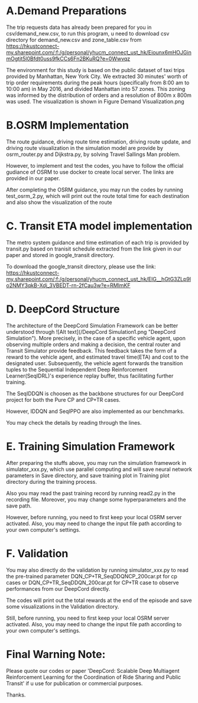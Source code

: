 # A.Demand Preparations
The trip requests data has already been prepared for you in csv/demand_new.csv, to run this program, u need to download csv directory for demand_new.csv and zone_table.csv from https://hkustconnect-my.sharepoint.com/:f:/g/personal/yhucm_connect_ust_hk/Eiounx6mHOJGinmOgtjt5l0Bfdt0uss9fkCCs6Fn2BKuRQ?e=0Wwvqz

The environment for this study is based on the public dataset of taxi trips provided by Manhattan, New York City. We extracted 30 minutes' worth of trip order requirements during the peak hours (specifically from 8:00 am to 10:00 am) in May 2016, and divided Manhattan into 57 zones. This zoning was informed by the distribution of orders and a resolution of 800m x 800m was used. The visualization is shown in Figure Demand Visualization.png

# B.OSRM Implementation 
The route guidance, driving route time estimation, driving route update, and driving route visualization in the simulation model are provide by osrm_router.py and Dijkstra.py, by solving Travel Sallings Man problem.

However, to implement and test the codes, you have to follow the official gudiance of OSRM to use docker to create local server. The links are provided in our paper.

After completing the OSRM guidance, you may run the codes by running test_osrm_2.py, which will print out the route total time for each destination and also show the visualization of the route

# C. Transit ETA model implementation
The metro system guidance and time estimation of each trip is provided by transit.py based on tranisit schedule extracted from the link given in our paper and stored in google_transit directory. 

To download the google_transit directory, please use the link: https://hkustconnect-my.sharepoint.com/:f:/g/personal/yhucm_connect_ust_hk/ElG__hGtG3ZLp9lo2NMY3qkB-Xdj_3VBEDT-rn-2fCau3w?e=RMlmKF


# D. DeepCord Structure
The architecture of the DeepCord Simulation Framework can be better understood through ![Alt text](/DeepCord Simulation1.png "DeepCord Simulation"). More precisely, in the case of a specific vehicle agent, upon observing multiple orders and making a decision, the central router and Transit Simulator provide feedback. This feedback takes the form of a reward to the vehicle agent, and estimated travel time(ETA) and cost to the designated user. Subsequently, the vehicle agent forwards the transition tuples to the Sequential Independent Deep Reinforcement Learner(SeqIDRL)'s experience replay buffer, thus facilitating further training.

The SeqIDDQN is choosen as the backbone structures for our DeepCord project for both the Pure CP and CP+TR cases.

However, IDDQN and SeqIPPO are also implemented as our benchmarks.

You may check the details by reading through the lines.

# E. Training Simulation Framework
After preparing the stuffs above, you may run the simulation framework in simulator_xxx.py, which use parallel computing and will save neural network parameters in Save directory, and save training plot in Training plot directory during the training process. 

Also you may read the past training record by running read2.py in the recording file. Moreover, you may change some hyperparameters and the save path.

However, before running, you need to first keep your local OSRM server activated. Also, you may need to change the input file path according to your own computer's settings.

# F. Validation
You may also directly do the validation by running simulator_xxx.py to read the pre-trained parameter DQN_CP+TR_SeqDDQNCP_200car.pt for cp cases or DQN_CP+TR_SeqDDQN_200car.pt for CP+TR case to observe performances from our DeepCord directly. 

The codes will print out the total rewards at the end of the episode and save some visualizations in the Validation directory.

Still, before running, you need to first keep your local OSRM server activated. Also, you may need to change the input file path according to your own computer's settings.

# Final Warning Note:
Please quote our codes or paper 'DeepCord: Scalable Deep Multiagent Reinforcement Learning for the Coordination of Ride Sharing and Public Transit' if u use for publication or commercial purposes.

Thanks.

